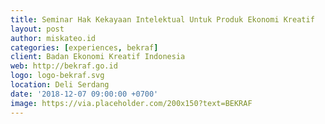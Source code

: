 ```yaml
---
title: Seminar Hak Kekayaan Intelektual Untuk Produk Ekonomi Kreatif
layout: post
author: miskateo.id
categories: [experiences, bekraf]
client: Badan Ekonomi Kreatif Indonesia
web: http://bekraf.go.id
logo: logo-bekraf.svg
location: Deli Serdang
date: '2018-12-07 09:00:00 +0700'
image: https://via.placeholder.com/200x150?text=BEKRAF
---
```

